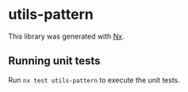 # utils-pattern

This library was generated with [Nx](https://nx.dev).

## Running unit tests

Run `nx test utils-pattern` to execute the unit tests.

